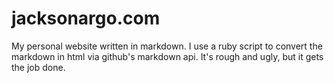 # jacksonargo.com
My personal website written in markdown. I use a ruby script to convert the markdown in html via github's markdown api. It's rough and ugly, but it gets the job done.
